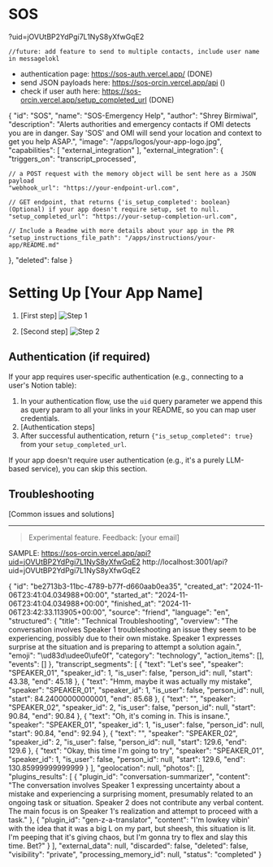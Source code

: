 # SOS
?uid=jOVUtBP2YdPgi7L1NyS8yXfwGqE2
    

    //future: add feature to send to multiple contacts, include user name in messagelokl


- authentication page: https://sos-auth.vercel.app/               (DONE)
- send JSON payloads here: https://sos-orcin.vercel.app/api           ()
- check if user auth here: https://sos-orcin.vercel.app/setup_completed_url     (DONE)




{
  "id": "SOS",
  "name": "SOS-Emergency Help",
  "author": "Shrey Birmiwal",
  "description": "Alerts authorities and emergency contacts if OMI detects you are in danger. Say 'SOS' and OMI will send your location and context to get you help ASAP.",
  "image": "/apps/logos/your-app-logo.jpg",
  "capabilities": [
    "external_integration"
  ],
  "external_integration": {
    "triggers_on": "transcript_processed",

    // a POST request with the memory object will be sent here as a JSON payload
    "webhook_url": "https://your-endpoint-url.com",

    // GET endpoint, that returns {'is_setup_completed': boolean} (Optional) if your app doesn't require setup, set to null.
    "setup_completed_url": "https://your-setup-completion-url.com",

    // Include a Readme with more details about your app in the PR
    "setup_instructions_file_path": "/apps/instructions/your-app/README.md"
  },
  "deleted": false
}




# Setting Up [Your App Name]

1. [First step]
   ![Step 1](assets/step_1.png)

2. [Second step]
   ![Step 2](assets/step_2.png)

## Authentication (if required)

If your app requires user-specific authentication (e.g., connecting to a user's Notion table):

1. In your authentication flow, use the `uid` query parameter we append this as query param to all your links in your
   README, so you can map user credentials.
2. [Authentication steps]
3. After successful authentication, return `{"is_setup_completed": true}` from your `setup_completed_url`.

If your app doesn't require user authentication (e.g., it's a purely LLM-based service), you can skip this section.

## Troubleshooting

[Common issues and solutions]

---

> Experimental feature. Feedback: [your email]
























SAMPLE:
https://sos-orcin.vercel.app/api?uid=jOVUtBP2YdPgi7L1NyS8yXfwGqE2
http://localhost:3001/api?uid=jOVUtBP2YdPgi7L1NyS8yXfwGqE2

{
    "id": "be2713b3-11bc-4789-b77f-d660aab0ea35",
    "created_at": "2024-11-06T23:41:04.034988+00:00",
    "started_at": "2024-11-06T23:41:04.034988+00:00",
    "finished_at": "2024-11-06T23:42:33.113905+00:00",
    "source": "friend",
    "language": "en",
    "structured": {
        "title": "Technical Troubleshooting",
        "overview": "The conversation involves Speaker 1 troubleshooting an issue they seem to be experiencing, possibly due to their own mistake. Speaker 1 expresses surprise at the situation and is preparing to attempt a solution again.",
        "emoji": "\ud83d\udee0\ufe0f",
        "category": "technology",
        "action_items": [],
        "events": []
    },
    "transcript_segments": [
        {
            "text": "Let's see",
            "speaker": "SPEAKER_01",
            "speaker_id": 1,
            "is_user": false,
            "person_id": null,
            "start": 43.38,
            "end": 45.18
        },
        {
            "text": "Hmm, maybe it was actually my mistake",
            "speaker": "SPEAKER_01",
            "speaker_id": 1,
            "is_user": false,
            "person_id": null,
            "start": 84.24000000000001,
            "end": 85.68
        },
        {
            "text": "",
            "speaker": "SPEAKER_02",
            "speaker_id": 2,
            "is_user": false,
            "person_id": null,
            "start": 90.84,
            "end": 90.84
        },
        {
            "text": "Oh, it's coming in. This is insane.",
            "speaker": "SPEAKER_01",
            "speaker_id": 1,
            "is_user": false,
            "person_id": null,
            "start": 90.84,
            "end": 92.94
        },
        {
            "text": "",
            "speaker": "SPEAKER_02",
            "speaker_id": 2,
            "is_user": false,
            "person_id": null,
            "start": 129.6,
            "end": 129.6
        },
        {
            "text": "Okay, this time I'm going to try",
            "speaker": "SPEAKER_01",
            "speaker_id": 1,
            "is_user": false,
            "person_id": null,
            "start": 129.6,
            "end": 130.85999999999999
        }
    ],
    "geolocation": null,
    "photos": [],
    "plugins_results": [
        {
            "plugin_id": "conversation-summarizer",
            "content": "The conversation involves Speaker 1 expressing uncertainty about a mistake and experiencing a surprising moment, presumably related to an ongoing task or situation. Speaker 2 does not contribute any verbal content. The main focus is on Speaker 1's realization and attempt to proceed with a task."
        },
        {
            "plugin_id": "gen-z-a-translator",
            "content": "I'm lowkey vibin' with the idea that it was a big L on my part, but sheesh, this situation is lit. I'm peeping that it's giving chaos, but I'm gonna try to flex and slay this time. Bet?"
        }
    ],
    "external_data": null,
    "discarded": false,
    "deleted": false,
    "visibility": "private",
    "processing_memory_id": null,
    "status": "completed"
}
